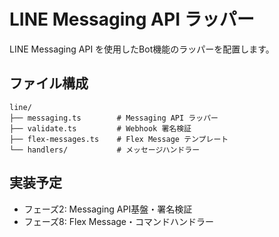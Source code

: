 # LINE Messaging API ラッパー

LINE Messaging API を使用したBot機能のラッパーを配置します。

## ファイル構成

```
line/
├── messaging.ts        # Messaging API ラッパー
├── validate.ts         # Webhook 署名検証
├── flex-messages.ts    # Flex Message テンプレート
└── handlers/           # メッセージハンドラー
```

## 実装予定

- フェーズ2: Messaging API基盤・署名検証
- フェーズ8: Flex Message・コマンドハンドラー
